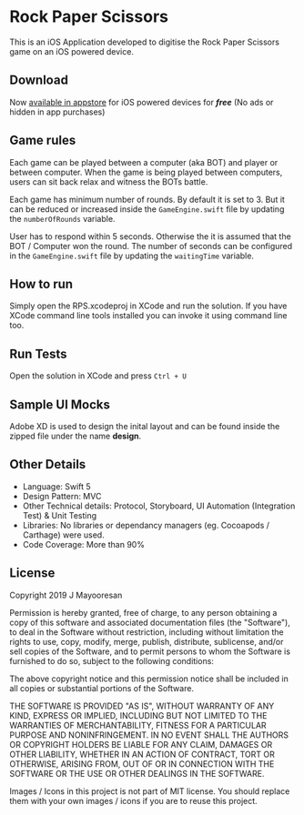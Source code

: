 # Rock Paper Scissors
This is an iOS Application developed to digitise the Rock Paper Scissors game on an iOS powered device. 

## Download
Now [available in appstore](https://apps.apple.com/app/id1467890259) for iOS powered devices for ***free*** (No ads or hidden in app purchases)

## Game rules
Each game can be played between a computer (aka BOT) and player or between computer. When the game is being played between computers, users can sit back relax and witness the BOTs battle. 

Each game has minimum number of rounds. By default it is set to 3. But it can be reduced or increased inside the `GameEngine.swift` file by updating the `numberOfRounds` variable. 

User has to respond within 5 seconds. Otherwise the it is assumed that the BOT / Computer won the round. The number of seconds can be configured in the `GameEngine.swift` file by updating the `waitingTime` variable.

## How to run
Simply open the RPS.xcodeproj in XCode and run the solution. If you have XCode command line tools installed you can invoke it using command line too.

## Run Tests
Open the solution in XCode and press `Ctrl + U`

## Sample UI Mocks
Adobe XD is used to design the inital layout and can be found inside the zipped file under the name **design**.

## Other Details
* Language: Swift 5
* Design Pattern: MVC
* Other Technical details: Protocol, Storyboard, UI Automation (Integration Test) & Unit Testing
* Libraries: No libraries or dependancy managers (eg. Cocoapods / Carthage) were used.
* Code Coverage: More than 90%

## License 
Copyright 2019 J Mayooresan

Permission is hereby granted, free of charge, to any person obtaining a copy of this software and associated documentation files (the "Software"), to deal in the Software without restriction, including without limitation the rights to use, copy, modify, merge, publish, distribute, sublicense, and/or sell copies of the Software, and to permit persons to whom the Software is furnished to do so, subject to the following conditions:

The above copyright notice and this permission notice shall be included in all copies or substantial portions of the Software.

THE SOFTWARE IS PROVIDED "AS IS", WITHOUT WARRANTY OF ANY KIND, EXPRESS OR IMPLIED, INCLUDING BUT NOT LIMITED TO THE WARRANTIES OF MERCHANTABILITY, FITNESS FOR A PARTICULAR PURPOSE AND NONINFRINGEMENT. IN NO EVENT SHALL THE AUTHORS OR COPYRIGHT HOLDERS BE LIABLE FOR ANY CLAIM, DAMAGES OR OTHER LIABILITY, WHETHER IN AN ACTION OF CONTRACT, TORT OR OTHERWISE, ARISING FROM, OUT OF OR IN CONNECTION WITH THE SOFTWARE OR THE USE OR OTHER DEALINGS IN THE SOFTWARE.

Images / Icons in this project is not part of MIT license. You should replace them with your own images / icons if you are to reuse this project.
